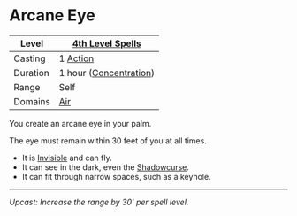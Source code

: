 # Arcane Eye

| Level    | [4th Level Spells](4th%20Level%20Spells.md)                      |
| -------- | ---------------------------------------------------------------- |
| Casting  | 1 [Action](../../../../Game%20Procedures/Action.md)              |
| Duration | 1 hour ([Concentration](../../../Spellcasting/Concentration.md)) |
| Range    | Self                                                             |
| Domains  | [Air](../../../Spell%20Domains/Air.md)                           |

You create an arcane eye in your palm.

The eye must remain within 30 feet of you at all times.

- It is [Invisible](../../../../Conditions/Invisible.md) and can fly.
- It can see in the dark, even the [Shadowcurse](../../../../Hazards/Shadowcurse.md).
- It can fit through narrow spaces, such as a keyhole.

---
*Upcast: Increase the range by 30' per spell level.*
